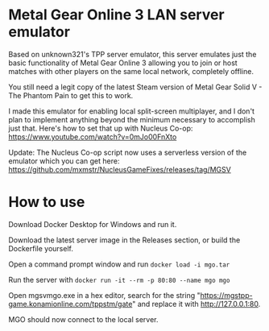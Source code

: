 Metal Gear Online 3 LAN server emulator
==========================

Based on unknown321's TPP server emulator, this server emulates just the basic functionality of Metal Gear Online 3 allowing you to join or host matches with other players on the same local network, completely offline.

You still need a legit copy of the latest Steam version of Metal Gear Solid V - The Phantom Pain to get this to work.

I made this emulator for enabling local split-screen multiplayer, and I don't plan to implement anything beyond the minimum necessary to accomplish just that. Here's how to set that up with Nucleus Co-op: https://www.youtube.com/watch?v=0mJo00FnXto

Update: The Nucleus Co-op script now uses a serverless version of the emulator which you can get here: https://github.com/mxmstr/NucleusGameFixes/releases/tag/MGSV

How to use
==========================
Download Docker Desktop for Windows and run it.

Download the latest server image in the Releases section, or build the Dockerfile yourself.

Open a command prompt window and run ```docker load -i mgo.tar```

Run the server with ```docker run -it --rm -p 80:80 --name mgo mgo```

Open mgsvmgo.exe in a hex editor, search for the string "https://mgstpp-game.konamionline.com/tppstm/gate" and replace it with http://127.0.0.1:80.

MGO should now connect to the local server.
